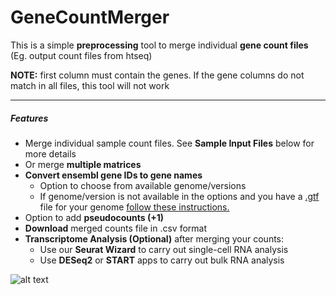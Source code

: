 # GeneCountMerger

This is a simple **preprocessing** tool to merge individual **gene count files** (Eg. output count files from htseq)

**NOTE:** first column must contain the genes. If the gene columns do not match in all files, this tool will not work

* * *

##### **Features**

*   Merge individual sample count files. See **Sample Input Files** below for more details
*   Or merge **multiple matrices**
*   **Convert ensembl gene IDs to gene names**
    *   Option to choose from available genome/versions
    *   If genome/version is not available in the options and you have a [.gtf](https://asia.ensembl.org/info/website/upload/gff.html) file for your genome <a href="">follow these instructions.</a>
*   Option to add **pseudocounts (+1)**
*   **Download** merged counts file in .csv format
*   **Transcriptome Analysis (Optional)** after merging your counts:
    *   Use our **Seurat Wizard** to carry out single-cell RNA analysis
    *   Use **DESeq2** or **START** apps to carry out bulk RNA analysis

![alt text](screenshots/mergeScreenshot.png "Input Data")
